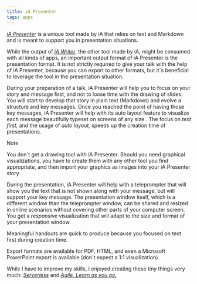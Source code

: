 ```yaml
---
title: iA Presenter
tags: apps
---
```

[<cite>iA Presenter</cite>](https://ia.net/presenter) is a unique tool made by iA that relies on text and Markdown and is meant to support you in presentation situations. 

While the output of [<cite>iA Writer</cite>](/2023-12-28-ia-writer/), the other tool made by iA,  might be consumed with all kinds of apps, an important output format of iA Presenter is the presentation format. It is not strictly required to give your talk with the help of iA Presenter, because you can export to other formats, but it´s beneficial to leverage the tool in the presentation situation.

During your preparation of a talk, iA Presenter will help you to focus on your story and message first, and not to loose time with the drawing of slides. You will start to develop that story in plain text (Markdown) and evolve a structure and key messages. Once you reached the point of having those key messages, iA Presenter will help with its auto layout feature to visualize each message beautifully typeset on screens of any size . The focus on *text first,* and the usage of *auto layout,* speeds up the creation time of presentations. 

> [!NOTE]
> You don´t get a drawing tool with iA Presenter. Should you need graphical visualizations, you have to create them with  any other tool you find appropriate, and then import your graphics as images into your iA Presenter story.

During the presentation, iA Presenter will help with a teleprompter that will show you the text that is not shown along with your message, but will support your key message. The presentation window itself, which is a different window than the teleprompter window, can be shared and resized  in online scenarios without covering other parts of your computer screen. You get a *responsive* visualization that will adapt to the size and format of your presentation window.

Meaningful handouts are quick to produce because you focused on text first during creation time. 

Export formats are available for PDF,  HTML, and even a Microsoft PowerPoint export is available (don´t expect a 1:1 visualization).

While I have to improve my skills, I enjoyed creating these tiny things very much: [<cite>Serverless</cite>](/2023-08-01-serverless/) and [<cite>Agile. Learn as you go.</cite>](/2023-05-17-agile-ia-presenter/)

